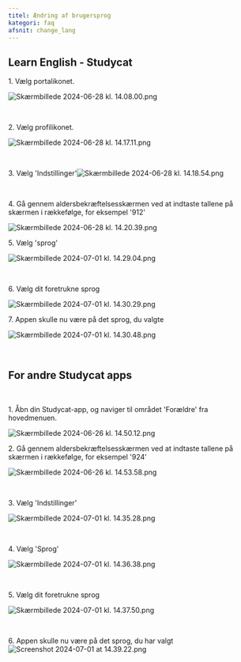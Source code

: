 ```yaml
---
titel: Ændring af brugersprog
kategori: faq
afsnit: change_lang
---
```

## Learn English \- Studycat


1\. Vælg portalikonet.


![Skærmbillede 2024-06-28 kl. 14.08.00.png](https://help.Studycat.com/hc/article_attachments/34476207796761)


 


2\. Vælg profilikonet.


![Skærmbillede 2024-06-28 kl. 14.17.11.png](https://help.Studycat.com/hc/article_attachments/34476207805465)


 


3\. ​​Vælg 'Indstillinger'![Skærmbillede 2024-06-28 kl. 14.18.54.png](https://help.Studycat.com/hc/article_attachments/34476197946521)


 


4\. Gå gennem aldersbekræftelsesskærmen ved at indtaste tallene på skærmen i rækkefølge, for eksempel '912'


![Skærmbillede 2024-06-28 kl. 14.20.39.png](https://help.Studycat.com/hc/article_attachments/34476207809817)


5\. Vælg 'sprog'


![Skærmbillede 2024-07-01 kl. 14.29.04.png](https://help.Studycat.com/hc/article_attachments/34476207810969)


 


6\. Vælg dit foretrukne sprog


​![Skærmbillede 2024-07-01 kl. 14.30.29.png](https://help.Studycat.com/hc/article_attachments/34476197954841)


7\. Appen skulle nu være på det sprog, du valgte


![Skærmbillede 2024-07-01 kl. 14.30.48.png](https://help.Studycat.com/hc/article_attachments/34476207816729)


 


## For andre Studycat apps


 


1\. Åbn din Studycat-app, og naviger til området 'Forældre' fra hovedmenuen.


![Skærmbillede 2024-06-26 kl. 14.50.12.png](https://help.Studycat.com/hc/article_attachments/34476197959449)


2\. Gå gennem aldersbekræftelsesskærmen ved at indtaste tallene på skærmen i rækkefølge, for eksempel '924'


![Skærmbillede 2024-06-26 kl. 14.53.58.png](https://help.Studycat.com/hc/article_attachments/34476197961241)


 


3\. Vælg 'Indstillinger'


![Skærmbillede 2024-07-01 kl. 14.35.28.png](https://help.Studycat.com/hc/article_attachments/34476207824025)


 


4\. Vælg 'Sprog'


![Skærmbillede 2024-07-01 kl. 14.36.38.png](https://help.Studycat.com/hc/article_attachments/34476207825689)


 


5\. Vælg dit foretrukne sprog


![Skærmbillede 2024-07-01 kl. 14.37.50.png](https://help.Studycat.com/hc/article_attachments/34476207831705)


 


6\. Appen skulle nu være på det sprog, du har valgt![Screenshot 2024-07-01 at 14.39.22.png](https://help.Studycat.com/hc/article_attachments/34476197982617)